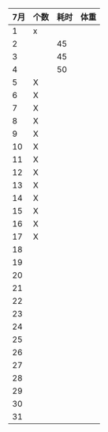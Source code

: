 |7月   |个数   |耗时   |体重   |
| ------------ | ------------ | ------------ |------------ |
| 1 | x  |   |    |
| 2 |   | 45  |    |
| 3 |   | 45  |    |
| 4 |   | 50  |    |
| 5 | X  |   |    |
| 6 | X  |   |    |
| 7 | X  |   |    |
| 8 | X  |   |    |
| 9 | X  |   |    |
| 10 | X  |   |    |
| 11 | X  |   |    |
| 12 | X  |   |    |
| 13 | X  |   |    |
| 14 | X  |   |    |
| 15 | X  |   |    |
| 16 | X  |   |    |
| 17 | X  |   |    |
| 18 |   |   |    |
| 19 |   |   |    |
| 20 |   |   |    |
| 21 |   |   |    |
| 22 |   |   |    |
| 23 |   |   |    |
| 24 |   |   |    |
| 25 |   |   |    |
| 26 |   |   |    |
| 27 |   |   |    |
| 28 |   |   |    |
| 29 |   |   |    |
| 30 |   |   |    |
| 31 |   |   |    |
